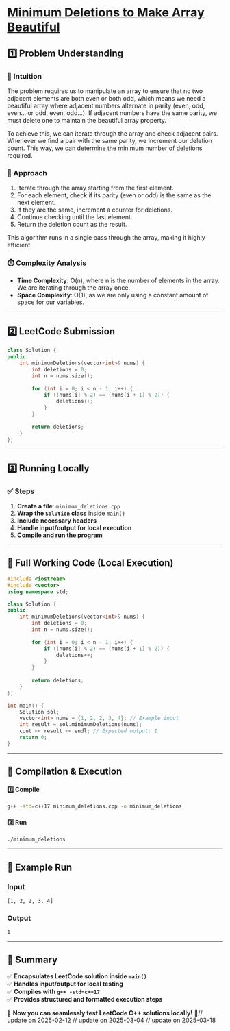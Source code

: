 # **[Minimum Deletions to Make Array Beautiful](https://leetcode.com/problems/minimum-deletions-to-make-array-beautiful/description/)**  

## **1️⃣ Problem Understanding**  
### **📌 Intuition**  
The problem requires us to manipulate an array to ensure that no two adjacent elements are both even or both odd, which means we need a beautiful array where adjacent numbers alternate in parity (even, odd, even... or odd, even, odd...). If adjacent numbers have the same parity, we must delete one to maintain the beautiful array property.

To achieve this, we can iterate through the array and check adjacent pairs. Whenever we find a pair with the same parity, we increment our deletion count. This way, we can determine the minimum number of deletions required.

### **🚀 Approach**  
1. Iterate through the array starting from the first element.
2. For each element, check if its parity (even or odd) is the same as the next element.
3. If they are the same, increment a counter for deletions.
4. Continue checking until the last element.
5. Return the deletion count as the result.

This algorithm runs in a single pass through the array, making it highly efficient.

### **⏱️ Complexity Analysis**  
- **Time Complexity**: O(n), where n is the number of elements in the array. We are iterating through the array once.
- **Space Complexity**: O(1), as we are only using a constant amount of space for our variables.

---  

## **2️⃣ LeetCode Submission**  
```cpp
class Solution {
public:
    int minimumDeletions(vector<int>& nums) {
        int deletions = 0;
        int n = nums.size();
        
        for (int i = 0; i < n - 1; i++) {
            if ((nums[i] % 2) == (nums[i + 1] % 2)) {
                deletions++;
            }
        }
        
        return deletions;
    }
};  
```  

---  

## **3️⃣ Running Locally**  
### **✅ Steps**  
1. **Create a file**: `minimum_deletions.cpp`  
2. **Wrap the `Solution` class** inside `main()`  
3. **Include necessary headers**  
4. **Handle input/output for local execution**  
5. **Compile and run the program**  

---  

## **📝 Full Working Code (Local Execution)**  
```cpp
#include <iostream>
#include <vector>
using namespace std;

class Solution {
public:
    int minimumDeletions(vector<int>& nums) {
        int deletions = 0;
        int n = nums.size();
        
        for (int i = 0; i < n - 1; i++) {
            if ((nums[i] % 2) == (nums[i + 1] % 2)) {
                deletions++;
            }
        }
        
        return deletions;
    }
};

int main() {
    Solution sol;
    vector<int> nums = {1, 2, 2, 3, 4}; // Example input
    int result = sol.minimumDeletions(nums);
    cout << result << endl; // Expected output: 1
    return 0;
}  
```  

---  

## **🔧 Compilation & Execution**  
#### **1️⃣ Compile**  
```bash
g++ -std=c++17 minimum_deletions.cpp -o minimum_deletions
```  

#### **2️⃣ Run**  
```bash
./minimum_deletions
```  

---  

## **🎯 Example Run**  
### **Input**  
```
[1, 2, 2, 3, 4]
```  
### **Output**  
```
1
```  

---  

## **📌 Summary**  
✅ **Encapsulates LeetCode solution inside `main()`**  
✅ **Handles input/output for local testing**  
✅ **Compiles with `g++ -std=c++17`**  
✅ **Provides structured and formatted execution steps**  

🚀 **Now you can seamlessly test LeetCode C++ solutions locally!** 🚀// update on 2025-02-12
// update on 2025-03-04
// update on 2025-03-18
